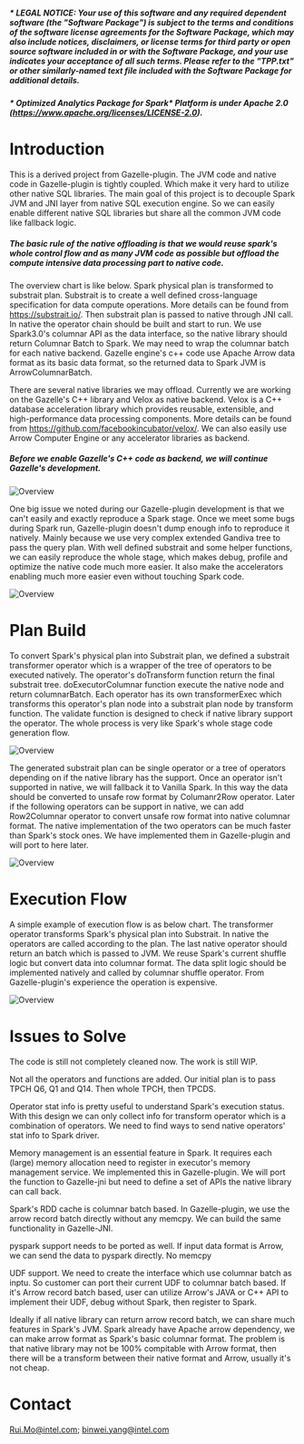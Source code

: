 ##### \* LEGAL NOTICE: Your use of this software and any required dependent software (the "Software Package") is subject to the terms and conditions of the software license agreements for the Software Package, which may also include notices, disclaimers, or license terms for third party or open source software included in or with the Software Package, and your use indicates your acceptance of all such terms. Please refer to the "TPP.txt" or other similarly-named text file included with the Software Package for additional details.

##### \* Optimized Analytics Package for Spark* Platform is under Apache 2.0 (https://www.apache.org/licenses/LICENSE-2.0).

# Introduction

This is a derived project from Gazelle-plugin. The JVM code and native code in Gazelle-plugin is tightly coupled. Which make it very hard to utilize other native SQL libraries. The main goal of this project is to decouple Spark JVM and JNI layer from native SQL execution engine. So we can easily enable different native SQL libraries but share all the common JVM code like fallback logic. 
##### The basic rule of the native offloading is that we would reuse spark's whole control flow and as many JVM code as possible but offload the compute intensive data processing part to native code.

The overview chart is like below. Spark physical plan is transformed to substrait plan. Substrait is to create a well defined cross-language specification for data compute operations. More details can be found from https://substrait.io/. Then substrait plan is passed to native through JNI call. In native the operator chain should be built and start to run. We use Spark3.0's columnar API as the data interface, so the native library should return Columnar Batch to Spark. We may need to wrap the columnar batch for each native backend. Gazelle engine's c++ code use Apache Arrow data format as its basic data format, so the returned data to Spark JVM is ArrowColumnarBatch.

There are several native libraries we may offload. Currently we are working on the Gazelle's C++ library and Velox as native backend. Velox is a C++ database acceleration library which provides reusable, extensible, and high-performance data processing components. More details can be found from https://github.com/facebookincubator/velox/. We can also easily use Arrow Computer Engine or any accelerator libraries as backend.

##### Before we enable Gazelle's C++ code as backend, we will continue Gazelle's development.

![Overview](./docs/image/Gazelle-jni.png)

One big issue we noted during our Gazelle-plugin development is that we can't easily and exactly reproduce a Spark stage. Once we meet some bugs during Spark run, Gazelle-plugin doesn't dump enough info to reproduce it natively. Mainly because we use very complex extended Gandiva tree to pass the query plan. With well defined substrait and some helper functions, we can easily reproduce the whole stage, which makes debug, profile and optimize the native code much more easier. It also make the accelerators enabling much more easier even without touching Spark code.

![Overview](./docs/image/reproduce_natively.png)

# Plan Build

To convert Spark's physical plan into Substrait plan, we defined a substrait transformer operator which is a wrapper of the tree of operators to be executed natively. The operator's doTransform function return the final substrait tree. doExecutorColumnar function execute the native node and return columnarBatch. Each operator has its own transformerExec which transforms this operator's plan node into a substrait plan node by transform function. The validate function is designed to check if native library support the operator. The whole process is very like Spark's whole stage code generation flow.

![Overview](./docs/image/operators.png)

The generated substrait plan can be single operator or a tree of operators depending on if the native library has the support. Once an operator isn't supported in native, we will fallback it to Vanilla Spark. In this way the data should be converted to unsafe row format by Columanr2Row operator. Later if the following operators can be support in native, we can add Row2Columnar operator to convert unsafe row format into native columnar format. The native implementation of the two operators can be much faster than Spark's stock ones. We have implemented them in Gazelle-plugin and will port to here later.

![Overview](./docs/image/overall_design.png)


# Execution Flow

A simple example of execution flow is as below chart. The transformer operator transforms Spark's physical plan into Substrait. In native the operators are called according to the plan. The last native operator should return an batch which is passed to JVM. We reuse Spark's current shuffle logic but convert data into columnar format. The data split logic should be implemented natively and called by columnar shuffle operator. From Gazelle-plugin's experience the operation is expensive. 

![Overview](./docs/image/flow.png)

# Issues to Solve

The code is still not completely cleaned now. The work is still WIP.

Not all the operators and functions are added. Our initial plan is to pass TPCH Q6, Q1 and Q14. Then whole TPCH, then TPCDS.

Operator stat info is pretty useful to understand Spark's execution status. With this design we can only collect info for transform operator which is a combination of operators. We need to find ways to send native operators' stat info to Spark driver.

Memory management is an essential feature in Spark. It requires each (large) memory allocation need to register in executor's memory management service. We implemented this in Gazelle-plugin. We will port the function to Gazelle-jni but need to define a set of APIs the native library can call back.

Spark's RDD cache is columnar batch based. In Gazelle-plugin, we use the arrow record batch directly without any memcpy. We can build the same functionality in Gazelle-JNI.

pyspark support needs to be ported as well. If input data format is Arrow, we can send the data to pyspark directly. No memcpy

UDF support. We need to create the interface which use columnar batch as inptu. So customer can port their current UDF to columnar batch based. If it's Arrow record batch based, user can utilize Arrow's JAVA or C++ API to implement their UDF, debug without Spark, then register to Spark.

Ideally if all native library can return arrow record batch, we can share much features in Spark's JVM. Spark already have Apache arrow dependency, we can make arrow format as Spark's basic columnar format. The problem is that native library may not be 100% compitable with Arrow format, then there will be a transform between their native format and Arrow, usually it's not cheap.

# Contact

Rui.Mo@intel.com; binwei.yang@intel.com
